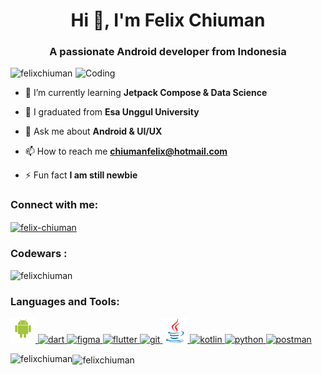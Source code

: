 <h1 align="center">Hi 👋, I'm Felix Chiuman</h1>
<h3 align="center">A passionate Android developer from Indonesia</h3>
<img align="right" alt="Coding" width="400" src="https://i.giphy.com/media/v1.Y2lkPTc5MGI3NjExZXdkNzltbjZnMTljcjFhbnYzNmI3OTl6ZG0zNDJrOGhwa2JrM3BqdyZlcD12MV9pbnRlcm5hbF9naWZfYnlfaWQmY3Q9Zw/Dg4TxjYikCpiGd7tYs/giphy.gif">

<p align="left"> <img src="https://komarev.com/ghpvc/?username=felixchiuman&label=Profile%20views&color=0e75b6&style=flat" alt="felixchiuman" /> </p>

- 🌱 I’m currently learning **Jetpack Compose & Data Science**

- 🔭 I graduated from **Esa Unggul University**

- 💬 Ask me about **Android & UI/UX**

- 📫 How to reach me **chiumanfelix@hotmail.com**

- ⚡ Fun fact **I am still newbie**

<h3 align="left">Connect with me:</h3>
<p align="left">
<a href="https://linkedin.com/in/felix-chiuman" target="blank"><img align="center" src="https://raw.githubusercontent.com/rahuldkjain/github-profile-readme-generator/master/src/images/icons/Social/linked-in-alt.svg" alt="felix-chiuman" height="30" width="40" /></a>
</p>

<div>
  <h3 align="left">Codewars :</h3>
  <img src="https://www.codewars.com/users/felixchiuman/badges/large" alt="felixchiuman" style="display: block; margin-bottom: 10px;" />
  <h3>Languages and Tools:</h3>
</div>

<p align="left"> <a href="https://developer.android.com" target="_blank" rel="noreferrer"> <img src="https://raw.githubusercontent.com/devicons/devicon/master/icons/android/android-original-wordmark.svg" alt="android" width="40" height="40"/> </a> <a href="https://dart.dev" target="_blank" rel="noreferrer"> <img src="https://www.vectorlogo.zone/logos/dartlang/dartlang-icon.svg" alt="dart" width="40" height="40"/> </a> <a href="https://www.figma.com/" target="_blank" rel="noreferrer"> <img src="https://www.vectorlogo.zone/logos/figma/figma-icon.svg" alt="figma" width="40" height="40"/> </a> <a href="https://flutter.dev" target="_blank" rel="noreferrer"> <img src="https://www.vectorlogo.zone/logos/flutterio/flutterio-icon.svg" alt="flutter" width="40" height="40"/> </a> <a href="https://git-scm.com/" target="_blank" rel="noreferrer"> <img src="https://www.vectorlogo.zone/logos/git-scm/git-scm-icon.svg" alt="git" width="40" height="40"/> </a> <a href="https://www.java.com" target="_blank" rel="noreferrer"> <img src="https://raw.githubusercontent.com/devicons/devicon/master/icons/java/java-original.svg" alt="java" width="40" height="40"/> </a> <a href="https://kotlinlang.org" target="_blank" rel="noreferrer"> <img src="https://www.vectorlogo.zone/logos/kotlinlang/kotlinlang-icon.svg" alt="kotlin" width="40" height="40"/> </a> <a href="https://python.org" target="_blank" rel="noreferrer"> <img src="https://www.vectorlogo.zone/logos/python/python-icon.svg" alt="python" width="40" height="40"/> </a> <a href="https://postman.com" target="_blank" rel="noreferrer"> <img src="https://www.vectorlogo.zone/logos/getpostman/getpostman-icon.svg" alt="postman" width="40" height="40"/> </a> </p>

<p><img align="left" src="https://github-readme-stats.vercel.app/api/top-langs?username=felixchiuman&show_icons=true&locale=en&layout=compact" alt="felixchiuman" /></p>

<p><img align="center" src="https://github-readme-streak-stats.herokuapp.com/?user=felixchiuman&" alt="felixchiuman" /></p>
